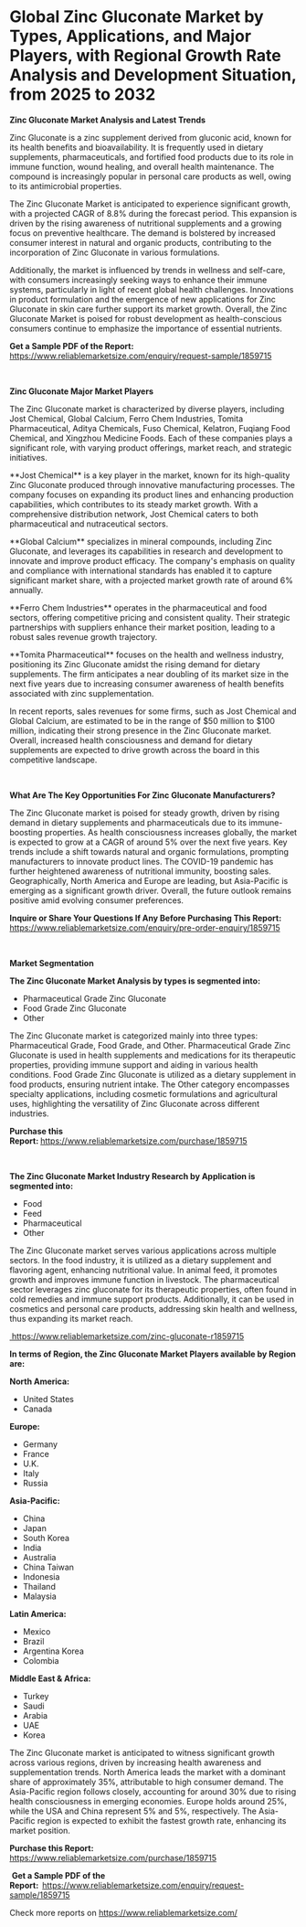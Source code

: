 <p><h1>Global Zinc Gluconate Market by Types, Applications, and Major Players, with Regional Growth Rate Analysis and Development Situation, from 2025 to 2032</h1></p><p><strong>Zinc Gluconate Market Analysis and Latest Trends</strong></p>
<p><p>Zinc Gluconate is a zinc supplement derived from gluconic acid, known for its health benefits and bioavailability. It is frequently used in dietary supplements, pharmaceuticals, and fortified food products due to its role in immune function, wound healing, and overall health maintenance. The compound is increasingly popular in personal care products as well, owing to its antimicrobial properties.</p><p>The Zinc Gluconate Market is anticipated to experience significant growth, with a projected CAGR of 8.8% during the forecast period. This expansion is driven by the rising awareness of nutritional supplements and a growing focus on preventive healthcare. The demand is bolstered by increased consumer interest in natural and organic products, contributing to the incorporation of Zinc Gluconate in various formulations.</p><p>Additionally, the market is influenced by trends in wellness and self-care, with consumers increasingly seeking ways to enhance their immune systems, particularly in light of recent global health challenges. Innovations in product formulation and the emergence of new applications for Zinc Gluconate in skin care further support its market growth. Overall, the Zinc Gluconate Market is poised for robust development as health-conscious consumers continue to emphasize the importance of essential nutrients.</p></p>
<p><strong>Get a Sample PDF of the Report:&nbsp;</strong> <a href="https://www.reliablemarketsize.com/enquiry/request-sample/1859715?utm_campaign=3307&utm_medium=2&utm_source=Github&utm_content=ia&utm_term=08032025&utm_id=zinc-gluconate">https://www.reliablemarketsize.com/enquiry/request-sample/1859715</a></p>
<p>&nbsp;</p>
<p><strong>Zinc Gluconate Major Market Players</strong></p>
<p><p>The Zinc Gluconate market is characterized by diverse players, including Jost Chemical, Global Calcium, Ferro Chem Industries, Tomita Pharmaceutical, Aditya Chemicals, Fuso Chemical, Kelatron, Fuqiang Food Chemical, and Xingzhou Medicine Foods. Each of these companies plays a significant role, with varying product offerings, market reach, and strategic initiatives.</p><p>**Jost Chemical** is a key player in the market, known for its high-quality Zinc Gluconate produced through innovative manufacturing processes. The company focuses on expanding its product lines and enhancing production capabilities, which contributes to its steady market growth. With a comprehensive distribution network, Jost Chemical caters to both pharmaceutical and nutraceutical sectors.</p><p>**Global Calcium** specializes in mineral compounds, including Zinc Gluconate, and leverages its capabilities in research and development to innovate and improve product efficacy. The company's emphasis on quality and compliance with international standards has enabled it to capture significant market share, with a projected market growth rate of around 6% annually.</p><p>**Ferro Chem Industries** operates in the pharmaceutical and food sectors, offering competitive pricing and consistent quality. Their strategic partnerships with suppliers enhance their market position, leading to a robust sales revenue growth trajectory.</p><p>**Tomita Pharmaceutical** focuses on the health and wellness industry, positioning its Zinc Gluconate amidst the rising demand for dietary supplements. The firm anticipates a near doubling of its market size in the next five years due to increasing consumer awareness of health benefits associated with zinc supplementation.</p><p>In recent reports, sales revenues for some firms, such as Jost Chemical and Global Calcium, are estimated to be in the range of $50 million to $100 million, indicating their strong presence in the Zinc Gluconate market. Overall, increased health consciousness and demand for dietary supplements are expected to drive growth across the board in this competitive landscape.</p></p>
<p>&nbsp;</p>
<p><strong>What Are The Key Opportunities For Zinc Gluconate Manufacturers?</strong></p>
<p><p>The Zinc Gluconate market is poised for steady growth, driven by rising demand in dietary supplements and pharmaceuticals due to its immune-boosting properties. As health consciousness increases globally, the market is expected to grow at a CAGR of around 5% over the next five years. Key trends include a shift towards natural and organic formulations, prompting manufacturers to innovate product lines. The COVID-19 pandemic has further heightened awareness of nutritional immunity, boosting sales. Geographically, North America and Europe are leading, but Asia-Pacific is emerging as a significant growth driver. Overall, the future outlook remains positive amid evolving consumer preferences.</p></p>
<p><strong>Inquire or Share Your Questions If Any Before Purchasing This Report:</strong> <a href="https://www.reliablemarketsize.com/enquiry/pre-order-enquiry/1859715?utm_campaign=3307&utm_medium=2&utm_source=Github&utm_content=ia&utm_term=08032025&utm_id=zinc-gluconate">https://www.reliablemarketsize.com/enquiry/pre-order-enquiry/1859715</a></p>
<p>&nbsp;</p>
<p><strong>Market Segmentation</strong></p>
<p><strong>The Zinc Gluconate Market Analysis by types is segmented into:</strong></p>
<p><ul><li>Pharmaceutical Grade Zinc Gluconate</li><li>Food Grade Zinc Gluconate</li><li>Other</li></ul></p>
<p><p>The Zinc Gluconate market is categorized mainly into three types: Pharmaceutical Grade, Food Grade, and Other. Pharmaceutical Grade Zinc Gluconate is used in health supplements and medications for its therapeutic properties, providing immune support and aiding in various health conditions. Food Grade Zinc Gluconate is utilized as a dietary supplement in food products, ensuring nutrient intake. The Other category encompasses specialty applications, including cosmetic formulations and agricultural uses, highlighting the versatility of Zinc Gluconate across different industries.</p></p>
<p><strong>Purchase this Report:&nbsp;</strong><a href="https://www.reliablemarketsize.com/purchase/1859715?utm_campaign=3307&utm_medium=2&utm_source=Github&utm_content=ia&utm_term=08032025&utm_id=zinc-gluconate">https://www.reliablemarketsize.com/purchase/1859715</a></p>
<p>&nbsp;</p>
<p><strong>The Zinc Gluconate Market Industry Research by Application is segmented into:</strong></p>
<p><ul><li>Food</li><li>Feed</li><li>Pharmaceutical</li><li>Other</li></ul></p>
<p><p>The Zinc Gluconate market serves various applications across multiple sectors. In the food industry, it is utilized as a dietary supplement and flavoring agent, enhancing nutritional value. In animal feed, it promotes growth and improves immune function in livestock. The pharmaceutical sector leverages zinc gluconate for its therapeutic properties, often found in cold remedies and immune support products. Additionally, it can be used in cosmetics and personal care products, addressing skin health and wellness, thus expanding its market reach.</p></p>
<p><a href="https://www.reliablemarketsize.com/zinc-gluconate-r1859715?utm_campaign=3307&utm_medium=2&utm_source=Github&utm_content=ia&utm_term=08032025&utm_id=zinc-gluconate">&nbsp;https://www.reliablemarketsize.com/zinc-gluconate-r1859715</a></p>
<p><strong>In terms of Region, the Zinc Gluconate Market Players available by Region are:</strong></p>
<p>
    <p> <strong> North America: </strong>
        <ul>
            <li>United States</li>
            <li>Canada</li>
        </ul>
        </p> 
    <p> <strong> Europe: </strong>
        <ul>
            <li>Germany</li>
            <li>France</li>
            <li>U.K.</li>
            <li>Italy</li>
            <li>Russia</li>
        </ul>
        </p> 
    <p> <strong> Asia-Pacific: </strong>
        <ul>
            <li>China</li>
            <li>Japan</li>
            <li>South Korea</li>
            <li>India</li>
            <li>Australia</li>
            <li>China Taiwan</li>
            <li>Indonesia</li>
            <li>Thailand</li>
            <li>Malaysia</li>
        </ul>
        </p> 
    <p> <strong> Latin America: </strong>
        <ul>
            <li>Mexico</li>
            <li>Brazil</li>
            <li>Argentina Korea</li>
            <li>Colombia</li>
        </ul>
        </p> 
    <p> <strong> Middle East & Africa: </strong>
        <ul>
            <li>Turkey</li>
            <li>Saudi</li>
            <li>Arabia</li>
            <li>UAE</li>
            <li>Korea</li>
        </ul>
    </p>
    </p>
<p><p>The Zinc Gluconate market is anticipated to witness significant growth across various regions, driven by increasing health awareness and supplementation trends. North America leads the market with a dominant share of approximately 35%, attributable to high consumer demand. The Asia-Pacific region follows closely, accounting for around 30% due to rising health consciousness in emerging economies. Europe holds around 25%, while the USA and China represent 5% and 5%, respectively. The Asia-Pacific region is expected to exhibit the fastest growth rate, enhancing its market position.</p></p>
<p><strong>Purchase this Report: </strong><a href="https://www.reliablemarketsize.com/purchase/1859715?utm_campaign=3307&utm_medium=2&utm_source=Github&utm_content=ia&utm_term=08032025&utm_id=zinc-gluconate">https://www.reliablemarketsize.com/purchase/1859715</a></p>
<p>&nbsp;<strong>Get a Sample PDF of the Report:&nbsp;&nbsp;</strong><a href="https://www.reliablemarketsize.com/enquiry/request-sample/1859715?utm_campaign=3307&utm_medium=2&utm_source=Github&utm_content=ia&utm_term=08032025&utm_id=zinc-gluconate">https://www.reliablemarketsize.com/enquiry/request-sample/1859715</a></p>
<p><strong></strong></p>
<p>Check more reports on <a href="https://www.reliablemarketsize.com/?utm_campaign=3307&utm_medium=2&utm_source=Github&utm_content=ia&utm_term=08032025&utm_id=zinc-gluconate">https://www.reliablemarketsize.com/</a></p>